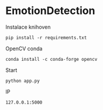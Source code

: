 # EmotionDetection

Instalace knihoven

    pip install -r requirements.txt

OpenCV conda

    conda install -c conda-forge opencv

Start

    python app.py

IP
    
    127.0.0.1:5000
